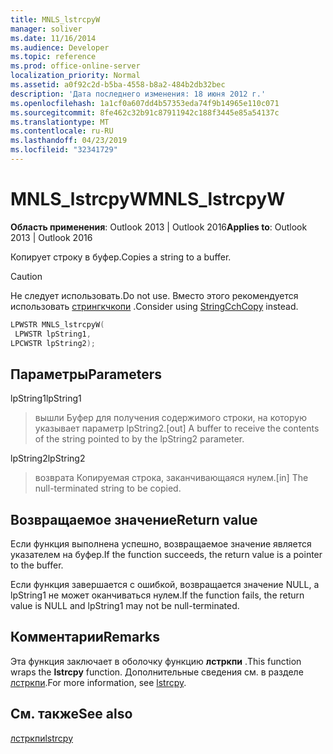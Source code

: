 ```yaml
---
title: MNLS_lstrcpyW
manager: soliver
ms.date: 11/16/2014
ms.audience: Developer
ms.topic: reference
ms.prod: office-online-server
localization_priority: Normal
ms.assetid: a0f92c2d-b5ba-4558-b8a2-484b2db32bec
description: 'Дата последнего изменения: 18 июня 2012 г.'
ms.openlocfilehash: 1a1cf0a607dd4b57353eda74f9b14965e110c071
ms.sourcegitcommit: 8fe462c32b91c87911942c188f3445e85a54137c
ms.translationtype: MT
ms.contentlocale: ru-RU
ms.lasthandoff: 04/23/2019
ms.locfileid: "32341729"
---
```

# <a name="mnlslstrcpyw"></a><span data-ttu-id="0286e-103">MNLS_lstrcpyW</span><span class="sxs-lookup"><span data-stu-id="0286e-103">MNLS_lstrcpyW</span></span>

 
  
<span data-ttu-id="0286e-104">**Область применения**: Outlook 2013 | Outlook 2016</span><span class="sxs-lookup"><span data-stu-id="0286e-104">**Applies to**: Outlook 2013 | Outlook 2016</span></span> 
  
<span data-ttu-id="0286e-105">Копирует строку в буфер.</span><span class="sxs-lookup"><span data-stu-id="0286e-105">Copies a string to a buffer.</span></span>
  
> [!CAUTION]
> <span data-ttu-id="0286e-106">Не следует использовать.</span><span class="sxs-lookup"><span data-stu-id="0286e-106">Do not use.</span></span> <span data-ttu-id="0286e-107">Вместо этого рекомендуется использовать [стрингкчкопи](https://msdn.microsoft.com/library/ms647527%28VS.85%29.aspx) .</span><span class="sxs-lookup"><span data-stu-id="0286e-107">Consider using [StringCchCopy](https://msdn.microsoft.com/library/ms647527%28VS.85%29.aspx) instead.</span></span> 
  
```cpp
LPWSTR MNLS_lstrcpyW(
 LPWSTR lpString1,
LPCWSTR lpString2);
```

## <a name="parameters"></a><span data-ttu-id="0286e-108">Параметры</span><span class="sxs-lookup"><span data-stu-id="0286e-108">Parameters</span></span>

<span data-ttu-id="0286e-109">lpString1</span><span class="sxs-lookup"><span data-stu-id="0286e-109">lpString1</span></span>
  
> <span data-ttu-id="0286e-110">вышли Буфер для получения содержимого строки, на которую указывает параметр lpString2.</span><span class="sxs-lookup"><span data-stu-id="0286e-110">[out] A buffer to receive the contents of the string pointed to by the lpString2 parameter.</span></span>
    
<span data-ttu-id="0286e-111">lpString2</span><span class="sxs-lookup"><span data-stu-id="0286e-111">lpString2</span></span>
  
> <span data-ttu-id="0286e-112">возврата Копируемая строка, заканчивающаяся нулем.</span><span class="sxs-lookup"><span data-stu-id="0286e-112">[in] The null-terminated string to be copied.</span></span>
    
## <a name="return-value"></a><span data-ttu-id="0286e-113">Возвращаемое значение</span><span class="sxs-lookup"><span data-stu-id="0286e-113">Return value</span></span>

<span data-ttu-id="0286e-114">Если функция выполнена успешно, возвращаемое значение является указателем на буфер.</span><span class="sxs-lookup"><span data-stu-id="0286e-114">If the function succeeds, the return value is a pointer to the buffer.</span></span>
  
<span data-ttu-id="0286e-115">Если функция завершается с ошибкой, возвращается значение NULL, а lpString1 не может оканчиваться нулем.</span><span class="sxs-lookup"><span data-stu-id="0286e-115">If the function fails, the return value is NULL and lpString1 may not be null-terminated.</span></span>
  
## <a name="remarks"></a><span data-ttu-id="0286e-116">Комментарии</span><span class="sxs-lookup"><span data-stu-id="0286e-116">Remarks</span></span>

<span data-ttu-id="0286e-117">Эта функция заключает в оболочку функцию **лстркпи** .</span><span class="sxs-lookup"><span data-stu-id="0286e-117">This function wraps the **lstrcpy** function.</span></span> <span data-ttu-id="0286e-118">Дополнительные сведения см. в разделе [лстркпи](https://msdn.microsoft.com/library/ms647490%28VS.85%29.aspx).</span><span class="sxs-lookup"><span data-stu-id="0286e-118">For more information, see [lstrcpy](https://msdn.microsoft.com/library/ms647490%28VS.85%29.aspx).</span></span>
  
## <a name="see-also"></a><span data-ttu-id="0286e-119">См. также</span><span class="sxs-lookup"><span data-stu-id="0286e-119">See also</span></span>



[<span data-ttu-id="0286e-120">лстркпи</span><span class="sxs-lookup"><span data-stu-id="0286e-120">lstrcpy</span></span>](https://msdn.microsoft.com/library/ms647490%28VS.85%29.aspx)

